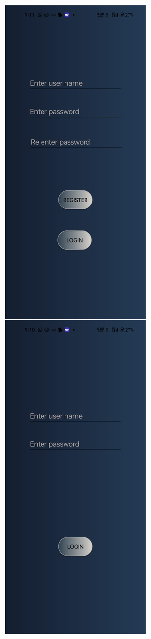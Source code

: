 ![image_alt](https://github.com/manish-r-rao/BrickMart/blob/6ff2fbfe246a4f47c9b386801cb31bf743f938bc/Rgister.jpg)
![image_alt](https://github.com/manish-r-rao/BrickMart/blob/387cd180545d03eac70cba53119e3a39f1d7a516/Login.jpg)
